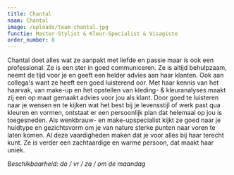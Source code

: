 ```yaml
---
title: Chantal
naam: Chantal
image: /uploads/team-chantal.jpg
functie: Master-Stylist & Kleur-Specialist & Visagiste
order_number: 8
---
```


Chantal doet alles wat ze aanpakt met liefde en passie maar is ook een professional. Ze is een ster in goed communiceren. Ze is altijd behulpzaam, neemt de tijd voor je en geeft een helder advies aan haar klanten. Ook aan collega's want ze heeft een goed luisterend oor. Met haar kennis van het haarvak, van make-up en het opstellen van kleding- & kleuranalyses maakt zij een op maat gemaakt advies voor jou als klant. Door goed te luisteren naar je wensen en te kijken wat het best bij je levensstijl of werk past qua kleuren en vormen, ontstaat er een persoonlijk plan dat helemaal op jou is toegesneden. Als wenkbrauw- en make-upspecialist kijkt ze goed naar je huidtype en gezichtsvorm om je van nature sterke punten naar voren te laten komen. Al deze vaardigheden maken dat je voor alles bij haar terecht kunt. Ze is verder een zachtaardige en warme persoon, dat maakt haar uniek.

B*eschikbaarheid: do / vr / za / om de maandag*